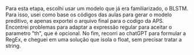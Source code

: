 Para esta etapa, escolhi usar um modelo que já era familiarizado, o BLSTM.  
Para isso, usei como base os códigos das aulas para gerar o modelo preditivo, e apenas exportei o arquivo final para o codigo da APS.  
Encontrei problemas para adaptar a expressão regular para aceitar o parametro "th", que é opcional. No fim, recorri ao chatGPT para formular a RegEx, e cheguei em uma solução que isola o float, sem precisar tratar a string.  
